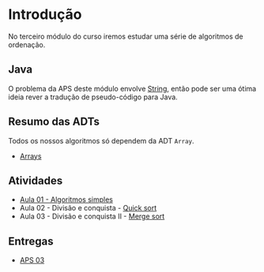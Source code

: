 # Introdução

No terceiro módulo do curso iremos estudar uma série de algoritmos de ordenação. 


## Java

O problema da APS deste módulo envolve [String](../00-Algoritmos/java/strings.md), então pode ser uma ótima ideia rever a tradução de pseudo-código para Java. 

## Resumo das ADTs

Todos os nossos algoritmos só dependem da ADT `Array`.

- [Arrays](../01-ADT/array.md)

## Atividades

- [Aula 01 - Algoritmos simples](ordenacao-simples.md)
- Aula 02 - Divisão e conquista - [Quick sort](quick-sort.md)
- Aula 03 - Divisão e conquista II - [Merge sort](merge-sort.md)

## Entregas

- [APS 03](aps.md)


